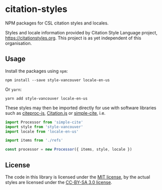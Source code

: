 # citation-styles
NPM packages for CSL citation styles and locales.

Styles and locale information provided by Citation Style Language project, https://citationstyles.org.
This project is as yet independent of this organisation.

## Usage
Install the packages using `npm`:

```shell
npm install --save style-vancouver locale-en-us
```

Or `yarn`:

```shell
yarn add style-vancouver locale-en-us
```

These styles may then be imported directly for use with software libraries such as [citeproc-js][citeproc-js], [Citation.js][citation-js] or [simple-cite][simple-cite], i.e.

```js
import Processor from 'simple-cite'
import style from 'style-vancouver'
import locale from 'locale-en-us'

import items from './refs'

const processor = new Processor({ items, style, locale })
```

[citeproc-js]: https://github.com/Juris-M/citeproc-js
[citation-js]: https://github.com/citation-js/citation-js
[simple-cite]: https://github.com/richlewis42/simple-cite

## License

The code in this library is licensed under the [MIT license][mit], by the actual styles are licensed under the [CC-BY-SA 3.0 license][cc-by-sa-3.0].

[mit]: https://opensource.org/licenses/MIT
[cc-by-sa-3.0]: https://creativecommons.org/licenses/by-sa/3.0/
